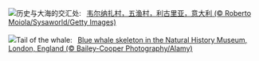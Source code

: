![](https://www.bing.com/th?id=OHR.VernazzaItaly_ZH-CN6245826569_UHD.jpg&w=1000)历史与大海的交汇处:&nbsp;&ensp;[韦尔纳扎村，五渔村，利古里亚，意大利 (© Roberto Moiola/Sysaworld/Getty Images)](https://www.bing.com/th?id=OHR.VernazzaItaly_ZH-CN6245826569_UHD.jpg)
<br><br/>
![](https://www.bing.com/th?id=OHR.MuseumWhale_EN-US2412212162_UHD.jpg&w=1000)Tail of the whale:&nbsp;&ensp;[Blue whale skeleton in the Natural History Museum, London, England (© Bailey-Cooper Photography/Alamy)](https://www.bing.com/th?id=OHR.MuseumWhale_EN-US2412212162_UHD.jpg)
<br><br/>

